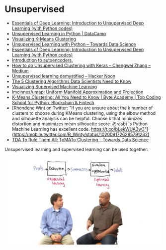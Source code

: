 # Unsupervised

* [Essentials of Deep Learning: Introduction to Unsupervised Deep Learning \(with Python codes\)](https://www.analyticsvidhya.com/blog/2018/05/essentials-of-deep-learning-trudging-into-unsupervised-deep-learning/)
* [Unsupervised Learning in Python \| DataCamp](https://www.datacamp.com/courses/unsupervised-learning-in-python)
* [Visualizing K-Means Clustering](https://www.naftaliharris.com/blog/visualizing-k-means-clustering/)
* [Unsupervised Learning with Python – Towards Data Science](https://towardsdatascience.com/unsupervised-learning-with-python-173c51dc7f03)
* [Essentials of Deep Learning: Introduction to Unsupervised Deep Learning \(with Python codes\)](https://www.analyticsvidhya.com/blog/2018/05/essentials-of-deep-learning-trudging-into-unsupervised-deep-learning/)
* [Introduction to autoencoders.](https://www.jeremyjordan.me/autoencoders/)
* [How to do Unsupervised Clustering with Keras – Chengwei Zhang – Medium](https://medium.com/@chengweizhang2012/how-to-do-unsupervised-clustering-with-keras-9e1284448437)
* [Unsupervised learning demystified – Hacker Noon](https://hackernoon.com/unsupervised-learning-demystified-4060eecedeaf)
* [The 5 Clustering Algorithms Data Scientists Need to Know](https://towardsdatascience.com/the-5-clustering-algorithms-data-scientists-need-to-know-a36d136ef68)
* [Visualizing Supervised Machine Learning](https://colab.research.google.com/github/DJCordhose/ai/blob/master/notebooks/scipy/ml-viz.ipynb)
* [lmcinnes/umap: Uniform Manifold Approximation and Projection](https://github.com/lmcinnes/umap)
* [K-Means Clustering: All You Need to Know \| Byte Academy \| Top Coding School for Python, Blockchain & Fintech](http://byteacademy.co/blog/k-means-clustering/)
* [Rhondene Wint on Twitter: "If you are unsure about the k number of clusters to choose during KMeans clustering, using the elbow method and silhouette analysis can be helpful. Choose k that minimizes distortion and maximizes mean silhouette score. @rasbt 's Python Machine Learning has excellent code. https://t.co/bLekWUA3w3"](https://mobile.twitter.com/R_Winty/status/1020091726285791232)
* [TDA To Rule Them All: ToMATo Clustering – Towards Data Science](https://towardsdatascience.com/tda-to-rule-them-all-tomato-clustering-878e03394a1)





Unsupervised learning and supervised learning can be used together:

![](../.gitbook/assets/image%20%2837%29.png)

